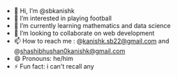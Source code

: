 - 👋 Hi, I’m @sbkanishk
- 👀 I’m interested in playing football
- 🌱 I’m currently learning mathematics and data science
- 💞️ I’m looking to collaborate on web development 
- 📫 How to reach me : @kanishk.sb22@gmail.com and @shashibhushan0kanishk@gmail.com
- 😄 Pronouns: he/him
- ⚡ Fun fact: i can't recall any

<!---
sbkanishk/sbkanishk is a ✨ special ✨ repository because its `README.md` (this file) appears on your GitHub profile.
You can click the Preview link to take a look at your changes.
--->
